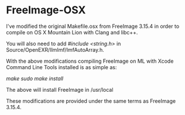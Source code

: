 FreeImage-OSX
=============

I've modified the original Makefile.osx from FreeImage 3.15.4 in order to compile on OS X Mountain Lion with Clang and libc++.

You will also need to add *#include &lt;string.h&gt;* in Source/OpenEXR/IlmImf/ImfAutoArray.h. 

With the above modifications compiling FreeImage on ML with Xcode Command Line Tools installed is as simple as:

*make*
*sudo make install*

The above will install FreeImage in /usr/local

These modifications are provided under the same terms as FreeImage 3.15.4.
